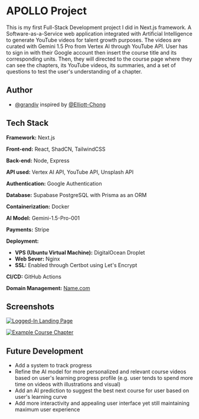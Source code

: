 
# APOLLO Project

This is my first Full-Stack Development project I did in Next.js framework. A Software-as-a-Service web application integrated with Artificial Intelligence to generate YouTube videos for talent growth purposes. The videos are curated with Gemini 1.5 Pro from Vertex AI through YouTube API. User has to sign in with their Google account then insert the course title and its corresponding units. Then, they will directed to the course page where they can see the chapters, its YouTube videos, its summaries, and a set of questions to test the user's understanding of a chapter. 


## Author

- [@grandiv](https://github.com/grandiv) inspired by [@Elliott-Chong](https://github.com/Elliott-Chong)


## Tech Stack

**Framework:** Next.js

**Front-end:** React, ShadCN, TailwindCSS

**Back-end:** Node, Express

**API used:** Vertex AI API, YouTube API, Unsplash API

**Authentication:** Google Authentication

**Database:** Supabase PostgreSQL with Prisma as an ORM

**Containerization:** Docker

**AI Model:** Gemini-1.5-Pro-001

**Payments:** Stripe

**Deployment:**

* **VPS (Ubuntu Virtual Machine):** DigitalOcean Droplet 
* **Web Sever:** Nginx
* **SSL:** Enabled through Certbot using Let's Encrypt

**CI/CD:** GitHub Actions

**Domain Management:** [Name.com](https://www.name.com/)

## Screenshots

[![Logged-In Landing Page](https://i.postimg.cc/VkgDbvhZ/Screenshot-2024-09-04-221514.png)](https://postimg.cc/zyLnsz8T)

[![Example Course Chapter](https://i.postimg.cc/FKKGbm5r/Screenshot-2024-09-04-221655.png)](https://postimg.cc/fV6xZGRp)
## Future Development

* Add a system to track progress
* Refine the AI model for more personalized and relevant course videos based on user's learning progress profile (e.g. user tends to spend more time on videos with illustrations and visual)
* Add an AI prediction to suggest the best next course for user based on user's learning curve
* Add more interactivity and appealing user interface yet still maintaining maximum user experience

